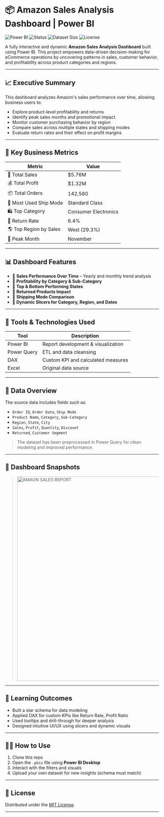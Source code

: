 # 📦 Amazon Sales Analysis Dashboard | Power BI

![Power BI](https://img.shields.io/badge/Power%20BI-Dashboard-yellow?style=flat-square&logo=power-bi)
![Status](https://img.shields.io/badge/Project-Completed-brightgreen?style=flat-square)
![Dataset Size](https://img.shields.io/badge/Dataset-100K%2B%20Records-blue?style=flat-square)
![License](https://img.shields.io/badge/License-MIT-lightgrey?style=flat-square)

A fully interactive and dynamic **Amazon Sales Analysis Dashboard** built using Power BI. This project empowers data-driven decision-making for eCommerce operations by uncovering patterns in sales, customer behavior, and profitability across product categories and regions.

---

## 📈 Executive Summary

This dashboard analyzes Amazon's sales performance over time, allowing business users to:

- Explore product-level profitability and returns
- Identify peak sales months and promotional impact
- Monitor customer purchasing behavior by region
- Compare sales across multiple states and shipping modes
- Evaluate return rates and their effect on profit margins

---

## 🔢 Key Business Metrics

| Metric                    | Value                |
|--------------------------|----------------------|
| 🧾 Total Sales            | $5.76M               |
| 💰 Total Profit           | $1.32M               |
| 📦 Total Orders           | 142,580              |
| 🚚 Most Used Ship Mode    | Standard Class       |
| 🛍️ Top Category           | Consumer Electronics |
| 🛒 Return Rate            | 6.4%                 |
| 🌎 Top Region by Sales    | West (29.3%)         |
| 📆 Peak Month             | November             |

---

## 📊 Dashboard Features

- 🔹 **Sales Performance Over Time** – Yearly and monthly trend analysis
- 🔹 **Profitability by Category & Sub-Category**
- 🔹 **Top & Bottom Performing States**
- 🔹 **Returned Products Impact**
- 🔹 **Shipping Mode Comparison**
- 🔹 **Dynamic Slicers for Category, Region, and Dates**

---

## 🧮 Tools & Technologies Used

| Tool        | Description                        |
|-------------|------------------------------------|
| Power BI    | Report development & visualization |
| Power Query | ETL and data cleansing             |
| DAX         | Custom KPI and calculated measures |
| Excel       | Original data source               |

---

## 📂 Data Overview

The source data includes fields such as:

- `Order ID`, `Order Date`, `Ship Mode`
- `Product Name`, `Category`, `Sub-Category`
- `Region`, `State`, `City`
- `Sales`, `Profit`, `Quantity`, `Discount`
- `Returned`, `Customer Segment`

> The dataset has been preprocessed in Power Query for clean modeling and improved performance.

---

## 📸 Dashboard Snapshots

> <img width="669" alt="AMAON SALES REPORT" src="https://github.com/user-attachments/assets/1f8d1488-bd34-4380-ac8c-8f3ebec844a1" />



---

## 📘 Learning Outcomes

- Built a star schema for data modeling
- Applied DAX for custom KPIs like Return Rate, Profit Ratio
- Used tooltips and drill-through for deeper analysis
- Designed intuitive UI/UX using slicers and dynamic visuals

---

## 🧑‍💻 How to Use

1. Clone this repo  
2. Open the `.pbix` file using **Power BI Desktop**  
3. Interact with the filters and visuals  
4. Upload your own dataset for new insights (schema must match)

---

## 📜 License

Distributed under the [MIT License](LICENSE).

---



